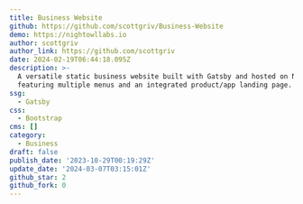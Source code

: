 ```yaml
---
title: Business Website
github: https://github.com/scottgriv/Business-Website
demo: https://nightowllabs.io
author: scottgriv
author_link: https://github.com/scottgriv
date: 2024-02-19T06:44:18.095Z
description: >-
  A versatile static business website built with Gatsby and hosted on Netlify,
  featuring multiple menus and an integrated product/app landing page.
ssg:
  - Gatsby
css:
  - Bootstrap
cms: []
category:
  - Business
draft: false
publish_date: '2023-10-29T00:19:29Z'
update_date: '2024-03-07T03:15:01Z'
github_star: 2
github_fork: 0
---
```


